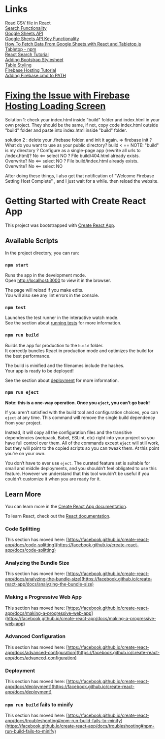 # Links

[Read CSV file in React](https://www.cluemediator.com/read-csv-file-in-react)  
[Search Functionality](https://developer.okta.com/blog/2020/08/26/react-hooks)  
[Google Sheets API](https://developers.google.com/sheets/api/reference/rest)  
[Google Sheets API Key Functionality](https://developers.google.com/sheets/api/reference/rest/v4/spreadsheets/get)  
[How To Fetch Data From Google Sheets with React and Tabletop.js](https://medium.com/vowel-magic/how-to-fetch-data-from-google-sheets-with-react-and-tabletop-js-ca0e9d2ab34b)  
[Tabletop - npm](https://www.npmjs.com/package/tabletop)  
[React Search Tutorial](https://www.emgoto.com/react-search-bar/)  
[Adding Bootstrap Stylesheet](https://react-bootstrap.github.io/getting-started/introduction/)  
[Table Styling](https://react-bootstrap.github.io/components/table/)   
[Firebase Hosting Tutorial](https://www.youtube.com/watch?v=IDHfvpsYShs)   
[Adding Firebase.cmd to PATH](https://stackoverflow.com/questions/29531235/firebase-hosting-set-up-issue?stw=2)  

# [Fixing the Issue with Firebase Hosting Loading Screen](https://github.com/coreui/coreui-react/issues/55)

Solution 1: check your index.html inside "build" folder and index.html in your own project. They should be the same, if not, copy code index.html outside "build" folder and paste into index.html inside "build" folder.

solution 2 : delete your .firebase folder. and init it again.
=> firebase init
? What do you want to use as your public directory? build < == NOTE: "build" is my directory
? Configure as a single-page app (rewrite all urls to /index.html)? No <== select NO
? File build/404.html already exists. Overwrite? No <== select NO
? File build/index.html already exists. Overwrite? No <== select NO

After doing these things, I also get that notification of "Welcome Firebase Setting Host Complete" , and I just wait for a while. then reload the website.

# Getting Started with Create React App

This project was bootstrapped with [Create React App](https://github.com/facebook/create-react-app).

## Available Scripts

In the project directory, you can run:

### `npm start`

Runs the app in the development mode.\
Open [http://localhost:3000](http://localhost:3000) to view it in the browser.

The page will reload if you make edits.\
You will also see any lint errors in the console.

### `npm test`

Launches the test runner in the interactive watch mode.\
See the section about [running tests](https://facebook.github.io/create-react-app/docs/running-tests) for more information.

### `npm run build`

Builds the app for production to the `build` folder.\
It correctly bundles React in production mode and optimizes the build for the best performance.

The build is minified and the filenames include the hashes.\
Your app is ready to be deployed!

See the section about [deployment](https://facebook.github.io/create-react-app/docs/deployment) for more information.

### `npm run eject`

**Note: this is a one-way operation. Once you `eject`, you can’t go back!**

If you aren’t satisfied with the build tool and configuration choices, you can `eject` at any time. This command will remove the single build dependency from your project.

Instead, it will copy all the configuration files and the transitive dependencies (webpack, Babel, ESLint, etc) right into your project so you have full control over them. All of the commands except `eject` will still work, but they will point to the copied scripts so you can tweak them. At this point you’re on your own.

You don’t have to ever use `eject`. The curated feature set is suitable for small and middle deployments, and you shouldn’t feel obligated to use this feature. However we understand that this tool wouldn’t be useful if you couldn’t customize it when you are ready for it.


## Learn More

You can learn more in the [Create React App documentation](https://facebook.github.io/create-react-app/docs/getting-started).

To learn React, check out the [React documentation](https://reactjs.org/).

### Code Splitting

This section has moved here: [https://facebook.github.io/create-react-app/docs/code-splitting](https://facebook.github.io/create-react-app/docs/code-splitting)

### Analyzing the Bundle Size

This section has moved here: [https://facebook.github.io/create-react-app/docs/analyzing-the-bundle-size](https://facebook.github.io/create-react-app/docs/analyzing-the-bundle-size)

### Making a Progressive Web App

This section has moved here: [https://facebook.github.io/create-react-app/docs/making-a-progressive-web-app](https://facebook.github.io/create-react-app/docs/making-a-progressive-web-app)

### Advanced Configuration

This section has moved here: [https://facebook.github.io/create-react-app/docs/advanced-configuration](https://facebook.github.io/create-react-app/docs/advanced-configuration)

### Deployment

This section has moved here: [https://facebook.github.io/create-react-app/docs/deployment](https://facebook.github.io/create-react-app/docs/deployment)

### `npm run build` fails to minify

This section has moved here: [https://facebook.github.io/create-react-app/docs/troubleshooting#npm-run-build-fails-to-minify](https://facebook.github.io/create-react-app/docs/troubleshooting#npm-run-build-fails-to-minify)

